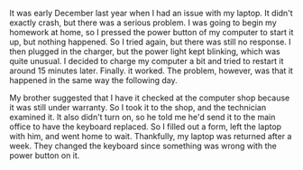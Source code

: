 It was early December last year when I had an issue with my laptop. It didn't exactly crash, but there was a serious problem. I was going to begin my homework at home, so I pressed the power button of my computer to start it up, but nothing happened. So I tried again, but there was still no response. I then plugged in the charger, but the power light kept blinking, which was quite unusual. I decided to charge my computer a bit and tried to restart it around 15 minutes later. Finally. it worked. The problem, however, was that it happened in the same way the following day.

My brother suggested that I have it checked at the computer shop because it was still under warranty. So I took it to the shop, and the technician examined it. It also didn't turn on, so he told me he'd send it to the main office to have the keyboard replaced. So I filled out a form, left the laptop with him, and went home to wait. Thankfully, my laptop was returned after a week. They changed the keyboard since something was wrong with the power button on it.

